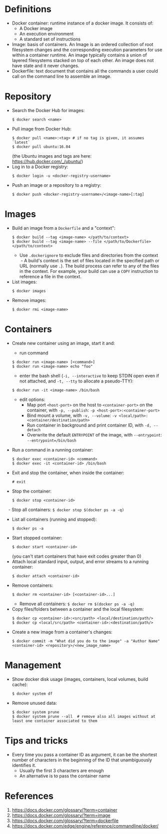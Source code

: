 
# Definitions

- Docker container: runtime instance of a docker image. It consists of:
    - A Docker image
    - An execution environment
    - A standard set of instructions
- Image: basis of containers. An Image is an ordered collection of root filesystem changes and the corresponding execution parameters for use within a container runtime. An image typically contains a union of layered filesystems stacked on top of each other. An image does not have state and it never changes.
- Dockerfile: text document that contains all the commands a user could call on the command line to assemble an image.

# Repository

- Search the Docker Hub for images:
    ```shell
    $ docker search <name>
    ```
- Pull image from Docker Hub:
    ```shell
    $ docker pull <name>:<tag> # if no tag is given, it assumes `latest`
    $ docker pull ubuntu:16.04
    ```
    (the Ubuntu images and tags are here: https://hub.docker.com/_/ubuntu/)
- Log in to a Docker registry:
    ```shell
    $ docker login -u <docker-registry-username>
    ```
- Push an image or a repository to a registry:
    ```shell
    $ docker push <docker-registry-username>/<image-name>[:tag]
    ```

# Images

- Build an image from a `Dockerfile` and a "context":
    ```shell
    $ docker build --tag <image-name> </path/to/context>
    $ docker build --tag <image-name> --file </path/to/Dockerfile> </path/to/context>
    ```
    - Use `.dockerignore` to exclude files and directories from the context
    - A build's context is the set of files located in the specified path or URL (normally use `.`). The build process can refer to any of the files in the context. For example, your build can use a `COPY` instruction to reference a file in the context.
- List images:
    ```shell
    $ docker images
    ```
- Remove images:
    ```shell
    $ docker rmi <image-name>
    ```

# Containers

- Create new container using an image, start it and:
    - run command
    ```shell
    $ docker run <image-name> [<command>]
    $ docker run <image-name> echo "foo"
    ```
    - enter the bash shell (`-i, --interactive` to keep STDIN open even if not attached, and `-t, --tty` to allocate a pseudo-TTY):
    ```shell
    $ docker run -it <image-name> /bin/bash
    ```
    - edit options:
        - Map port `<host-port>` on the host to `<container-port>` on the container, with `-p, --publish`: `-p <host-port>:<container-port>`
        - Bind mount a volume, with `-v, --volume`: `-v <local/path>:<container/destination/path>`
        - Run container in background and print container ID, with `-d, --detach`
        - Overwrite the default `ENTRYPOINT` of the image, with `--entrypoint`: `--entrypoint=/bin/bash`

- Run a command in a running container:
    ```shell
    $ docker exec <container-id> <command>
    $ docker exec -it <container-id> /bin/bash
    ```
- Exit and stop the container, when inside the container:
    ```shell
    # exit
    ```
 - Stop the container:
    ```shell
    $ docker stop <container-id>
    ```
    - Stop all containers: `$ docker stop $(docker ps -a -q)`
- List all containers (running and stopped):
    ```shell
    $ docker ps -a
    ```
- Start stopped container:
    ```shell
    $ docker start <container-id>
    ```
    (you can't start containers that have exit codes greater than 0)
- Attach local standard input, output, and error streams to a running container:
    ```shell
    $ docker attach <container-id>
    ```
- Remove containers:
    ```shell
    $ docker rm <container-id> [<container-id>...]
    ```
    - Remove all containers: `$ docker rm $(docker ps -a -q)`
- Copy files/folders between a container and the local filesystem:
    ```shell
    $ docker cp <container-id>:<src/path> <local/destination/path/>
    $ docker cp <local/src/path> <container-id>:<destination/path/>
    ```
- Create a new image from a container's changes:
    ```shell
    $ docker commit -m "What did you do to the image" -a "Author Name" <container-id> <repository>/<new_image_name>
    ```

# Management

- Show docker disk usage (images, containers, local volumes, build cache):
    ```shell
    $ docker system df
    ```
- Remove unused data:
    ```shell
    $ docker system prune
    $ docker system prune --all  # remove also all images without at least one container associated to them
    ```

# Tips and tricks
- Every time you pass a container ID as argument, it can be the shortest number of characters in the beginning of the ID that unambiguously identifies it.
    - Usually the first 3 characters are enough
    - An alternative is to pass the container name

# References
1. https://docs.docker.com/glossary/?term=container
1. https://docs.docker.com/glossary/?term=image
1. https://docs.docker.com/glossary/?term=dockerfile
1. https://docs.docker.com/edge/engine/reference/commandline/docker/
